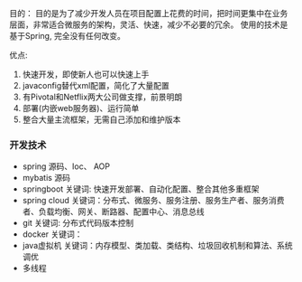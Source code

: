 
目的：
目的是为了减少开发人员在项目配置上花费的时间，把时间更集中在业务层面，非常适合微服务的架构，灵活、快速，减少不必要的冗余。
使用的技术是基于Spring, 完全没有任何改变。

优点:
1. 快速开发，即使新人也可以快速上手
2. javaconfig替代xml配置，简化了大量配置
3. 有Pivotal和Netflix两大公司做支撑，前景明朗
4. 部署(内嵌web服务器)、运行简单
5. 整合大量主流框架，无需自己添加和维护版本



### 开发技术
* spring 源码、Ioc、 AOP
* mybatis 源码
* springboot 关键词: 快速开发部署、自动化配置、整合其他多重框架
* spring cloud 关键词：分布式、微服务、服务注册、服务生产者、服务消费者、负载均衡、网关、断路器、配置中心、消息总线
* git 关键词: 分布式代码版本控制
* docker 关键词：
* java虚拟机 关键词：内存模型、类加载、类结构、垃圾回收机制和算法、系统调优
* 多线程